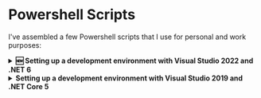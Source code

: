 # Powershell Scripts

I've assembled a few Powershell scripts that I use for personal and work purposes:

<details>
  <summary><b>🆕 Setting up a development environment with Visual Studio 2022 and .NET 6</b></summary>
  <br/>This script installs all the necessary Chocolatey packages for development with at my workplace<br/>
  Visual Studio 2022 has just been released along with .NET 6. This is the install script I'll use to set up my work environment.

  ```powershell
Set-ExecutionPolicy Bypass -Scope Process -Force; [System.Net.ServicePointManager]::SecurityProtocol = [System.Net.ServicePointManager]::SecurityProtocol -bor 3072; iex ((New-Object System.Net.WebClient).DownloadString('https://raw.githubusercontent.com/colinccook/me/master/Powershell/SetupDevMachine-Vs2022-DotNet6.ps1'))
```

</details>

<details>
  <summary><b>Setting up a development environment with Visual Studio 2019 and .NET Core 5</b></summary>
  <br/>This is an older script that installs all the necessary Chocolatey packages for development with at my workplace
  <br/>Most of my work codebase uses either .NET Core 3.1 or .NET Core 5, so I'd use this if there are incompatibility issues with the above

  ```powershell
  Set-ExecutionPolicy Bypass -Scope Process -Force; [System.Net.ServicePointManager]::SecurityProtocol = [System.Net.ServicePointManager]::SecurityProtocol -bor 3072; iex ((New-Object System.Net.WebClient).DownloadString('https://raw.githubusercontent.com/colinccook/me/master/Powershell/SetupDevMachine-Vs2019-DotNet5.ps1'))
  ```

</details>


